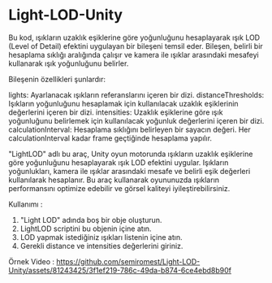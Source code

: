 # Light-LOD-Unity
Bu kod, ışıkların uzaklık eşiklerine göre yoğunluğunu hesaplayarak ışık LOD (Level of Detail) efektini uygulayan bir bileşeni temsil eder. Bileşen, belirli bir hesaplama sıklığı aralığında çalışır ve kamera ile ışıklar arasındaki mesafeyi kullanarak ışık yoğunluğunu belirler.

Bileşenin özellikleri şunlardır:

lights: Ayarlanacak ışıkların referanslarını içeren bir dizi.
distanceThresholds: Işıkların yoğunluğunu hesaplamak için kullanılacak uzaklık eşiklerinin değerlerini içeren bir dizi.
intensities: Uzaklık eşiklerine göre ışık yoğunluğunu belirlemek için kullanılacak yoğunluk değerlerini içeren bir dizi.
calculationInterval: Hesaplama sıklığını belirleyen bir sayacın değeri. Her calculationInterval kadar frame geçtiğinde hesaplama yapılır.

"LightLOD" adlı bu araç, Unity oyun motorunda ışıkların uzaklık eşiklerine göre yoğunluğunu hesaplayarak ışık LOD efektini uygular. Işıkların yoğunlukları, kamera ile ışıklar arasındaki mesafe ve belirli eşik değerleri kullanılarak hesaplanır. Bu araç kullanarak oyununuzda ışıkların performansını optimize edebilir ve görsel kaliteyi iyileştirebilirsiniz.

Kullanımı : 

1. "Light LOD" adında boş bir obje oluşturun.
2. LightLOD scriptini bu objenin içine atın.
3. LOD yapmak istediğiniz ışıkları listenin içine atın.
4. Gerekli distance ve intensities değerlerini giriniz.


Örnek Video :
https://github.com/semiromest/Light-LOD-Unity/assets/81243425/3f1ef219-786c-49da-b874-6ce4ebd8b90f

